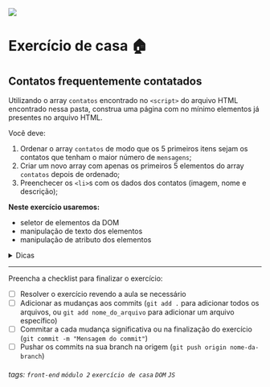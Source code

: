 ![](https://i.imgur.com/xG74tOh.png)

# Exercício de casa 🏠

## Contatos frequentemente contatados

Utilizando o array `contatos` encontrado no `<script>` do arquivo HTML encontrado nessa pasta, construa uma página com no mínimo elementos já presentes no arquivo HTML.

Você deve:
1. Ordenar o array `contatos` de modo que os 5 primeiros itens sejam os contatos que tenham o maior número de `mensagens`;
2. Criar um novo array com apenas os primeiros 5 elementos do array `contatos` depois de ordenado;
3. Preenchecer os `<li>`s com os dados dos contatos (imagem, nome e descrição);

**Neste exercício usaremos:**
 - seletor de elementos da DOM
 - manipulação de texto dos elementos
 - manipulação de atributo dos elementos

<details>
  <summary>Dicas</summary>
  <ul>
    <li>Podemos usar a função <code>sort()</code> para ordenar o array</li>
    <li>Podemos usar a função <code>slice()</code> para criar um novo array com apenas os primeiros 5 elementos</li>
    <li>Podemos selecionar todos os itens da lista com <code>document.querySelectorAll('li')</code>, dar um loop na lista retornada e para cada item da lista executarmos um <code>document.querySelector()</code> em cada elemento do item da lista</li>
  </ul>
</details>

---

Preencha a checklist para finalizar o exercício:

- [ ] Resolver o exercício revendo a aula se necessário
- [ ] Adicionar as mudanças aos commits (`git add .` para adicionar todos os arquivos, ou `git add nome_do_arquivo` para adicionar um arquivo específico)
- [ ] Commitar a cada mudança significativa ou na finalização do exercício (`git commit -m "Mensagem do commit"`)
- [ ] Pushar os commits na sua branch na origem (`git push origin nome-da-branch`)

###### tags: `front-end` `módulo 2` `exercício de casa` `DOM` `JS`